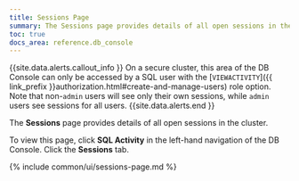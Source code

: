 ```yaml
---
title: Sessions Page
summary: The Sessions page provides details of all open sessions in the cluster.
toc: true
docs_area: reference.db_console
---
```


{{site.data.alerts.callout_info }}
On a secure cluster, this area of the DB Console can only be accessed by a SQL user with the [`VIEWACTIVITY`]({{ link_prefix }}authorization.html#create-and-manage-users) role option. Note that non-`admin` users will see only their own sessions, while `admin` users see sessions for all users.
{{site.data.alerts.end }}

The **Sessions** page provides details of all open sessions in the cluster.

To view this page, click **SQL Activity** in the left-hand navigation of the DB Console. Click the **Sessions** tab.

{% include common/ui/sessions-page.md %}
